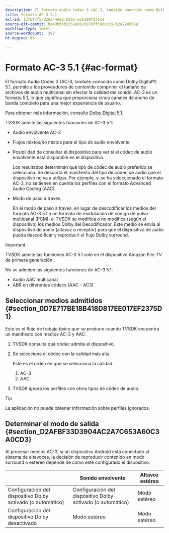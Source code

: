```yaml
---
description: El formato Audio Codec 3 (AC-3, también conocido como Dolby Digital®) 5.1, permite a los proveedores de contenido comprimir el tamaño de archivos de audio multicanal sin afectar la calidad del sonido. AC-3 es un formato 5.1, lo que significa que proporciona cinco canales de ancho de banda completo para una mejor experiencia de usuario.
title: Formato AC-3 5.1
exl-id: 13f6f7f5-d2d3-4ee2-b2b1-acb199f835ce
source-git-commit: be43bbbd1051886c8979ff590a3197b2a7249b6a
workflow-type: tm+mt
source-wordcount: '397'
ht-degree: 0%

---
```


# Formato AC-3 5.1 {#ac-format}

El formato Audio Codec 3 (AC-3, también conocido como Dolby Digital®) 5.1, permite a los proveedores de contenido comprimir el tamaño de archivos de audio multicanal sin afectar la calidad del sonido. AC-3 es un formato 5.1, lo que significa que proporciona cinco canales de ancho de banda completo para una mejor experiencia de usuario.

Para obtener más información, consulte [Dolby Digital 5.1](https://www.dolby.com/us/en/technologies/dolby-digital.html).

TVSDK admite las siguientes funciones de AC-3 5.1:

* Audio envolvente AC-3
* Flujos mixtos/no mixtos para el tipo de audio envolvente
* Posibilidad de consultar el dispositivo para ver si el códec de audio envolvente está disponible en el dispositivo.

   Los resultados determinan qué tipo de códec de audio preferido se selecciona. Se descarta el manifiesto del tipo de códec de audio que el dispositivo no va a utilizar. Por ejemplo, si se ha seleccionado el formato AC-3, no se tienen en cuenta los perfiles con el formato Advanced Audio Coding (AAC).
* Modo de paso a través

   En el modo de paso a través, en lugar de descodificar los medios del formato AC-3 5.1 a un formato de modulación de código de pulso multicanal (PCM), el TVSDK se modifica o no modifica (según el dispositivo) los medios Dolby del Decodificador. Este medio se envía al dispositivo de audio (altavoz o receptor) para que el dispositivo de audio pueda descodificar y reproducir el flujo Dolby surround.

>[!IMPORTANT]
>
>TVSDK admite las funciones AC-3 5.1 solo en el dispositivo Amazon Fire TV de primera generación.

No se admiten las siguientes funciones de AC-3 5.1:

* Audio AAC multicanal
* ABR en diferentes códecs (AAC - AC3)

## Seleccionar medios admitidos {#section_0D7E717BE18B418D817EE017EF2375D1}

Este es el flujo de trabajo típico que se produce cuando TVSDK encuentra un manifiesto con medios AC-3 y AAC:

1. TVSDK consulta qué códec admite el dispositivo.
1. Se selecciona el códec con la calidad más alta.

   Este es el orden en que se selecciona la calidad:

   1. AC-3
   1. AAC

1. TVSDK ignora los perfiles con otros tipos de códec de audio.

>[!TIP]
>
>La aplicación no puede obtener información sobre perfiles ignorados.

## Determinar el modo de salida {#section_D2AFBF33D3904AC2A7C653A60C3A0CD3}

Al procesar medios AC-3, si un dispositivo Android está conectado al sistema de altavoces, la decisión de reproducir contenido en modo surround o estéreo depende de cómo esté configurado el dispositivo.

|  | **Sonido envolvente** | **Altavoz estéreo** |
|---|---|---|
| Configuración del dispositivo Dolby activado (o automático) | Configuración del dispositivo Dolby activado (o automático) | Modo estéreo |
| Configuración del dispositivo Dolby desactivado | Modo estéreo | Modo estéreo |
